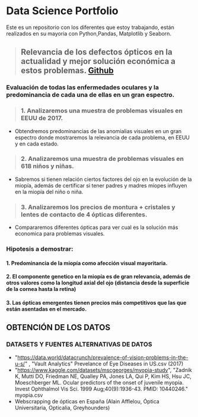 # Data Science Portfolio
Este es un repositorio con los diferentes que estoy trabajando, están realizados en su mayoria con Python,Pandas, Matplotlib y Seaborn.

>## Relevancia de los defectos ópticos en la actualidad y mejor solución económica a estos problemas. [Github](https://github.com/Kuja182/Data-Science-PortFolio/blob/main/Relevancia_defectos_%C3%B3pticos/src/memoria.ipynb)
### Evaluación de todas las enfermedades oculares y la predominancia de cada una de ellas en un gran espectro.
> ### 1. Analizaremos una muestra de problemas visuales en EEUU de 2017.
- Obtendremos predominancias de las anomialias visuales en un gran espectro donde mostraremos la relevancia de cada problema, en EEUU y en cada estado.
> ### 2. Analizaremos una muestra de problemas visuales en 618 niños y niñas.
- Sabremos si tienen relación ciertos factores del ojo en la evolución de la miopía, además de certificar si tener padres y madres miopes influyen en la miopía del niño o niña.
> ### 3. Analizaremos los precios de montura + cristales y lentes de contacto de 4 ópticas diferentes.
- Compararemos diferentes ópticas para ver cual es la solución más economica para problemas visuales.

### Hipotesis a demostrar:
#### 1. Predominancia de la miopía como afección visual mayoritaria.
#### 2. El componente genetico en la miopía es de gran relevancia, además de otros valores como la longitud axial del ojo (distancia desde la superficie de la cornea hasta la retina)
#### 3. Las ópticas emergentes tienen precios más competitivos que las que están asentadas en el mercado.

## OBTENCIÓN DE LOS DATOS
### DATASETS Y FUENTES ALTERNATIVAS DE DATOS
* "https://data.world/datacrunch/prevalence-of-vision-problems-in-the-u-s/" , "Vault Analytics" Prevelance of Eye Diseases in US.csv (2017)
* "https://www.kaggle.com/datasets/mscgeorges/myopia-study", "Zadnik K, Mutti DO, Friedman NE, Qualley PA, Jones LA, Qui P, Kim HS, Hsu JC, Moeschberger ML. Ocular predictors of the onset of juvenile myopia. Invest Ophthalmol Vis Sci. 1999 Aug;40(9):1936-43. PMID: 10440246." myopia.csv
* Webscrapping de ópticas en España (Alain Afflelou, Óptica Universitaria, Opticalia, Greyhounders)
